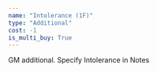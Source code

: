 ```yaml
---
name: "Intolerance (1F)"
type: "Additional"
cost: -1
is_multi_buy: True
---
```


GM additional. Specify Intolerance in Notes